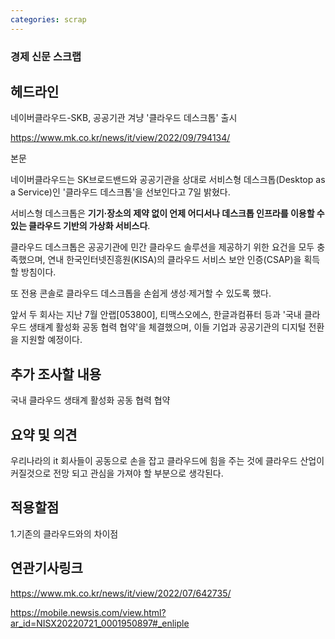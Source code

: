 ```yaml
---
categories: scrap
---
```


### 경제 신문 스크랩


헤드라인
---
네이버클라우드-SKB, 공공기관 겨냥 '클라우드 데스크톱' 출시

https://www.mk.co.kr/news/it/view/2022/09/794134/


본문

네이버클라우드는 SK브로드밴드와 공공기관을 상대로 서비스형 데스크톱(Desktop as a Service)인 '클라우드 데스크톱'을 선보인다고 7일 밝혔다.

서비스형 데스크톱은  __기기·장소의 제약 없이 언제 어디서나 데스크톱 인프라를 이용할 수 있는 클라우드 기반의 가상화 서비스다__.

클라우드 데스크톱은 공공기관에 민간 클라우드 솔루션을 제공하기 위한 요건을 모두 충족했으며, 연내 한국인터넷진흥원(KISA)의 클라우드 서비스 보안 인증(CSAP)을 획득할 방침이다.

또 전용 콘솔로 클라우드 데스크톱을 손쉽게 생성·제거할 수 있도록 했다.

앞서 두 회사는 지난 7월 안랩[053800], 티맥스오에스, 한글과컴퓨터 등과 '국내 클라우드 생태계 활성화 공동 협력 협약'을 체결했으며, 이들 기업과 공공기관의 디지털 전환을 지원할 예정이다.

추가 조사할 내용
---

국내 클라우드 생태계 활성화 공동 협력 협약

요약 및 의견
---
우리나라의 it 회사들이 공동으로 손을 잡고 클라우드에 힘을 주는 것에 클라우드 산업이 커질것으로 전망 되고 관심을 가져야 할 부분으로 생각된다.


적용할점
---
1.기존의 클라우드와의 차이점




연관기사링크
---

https://www.mk.co.kr/news/it/view/2022/07/642735/

https://mobile.newsis.com/view.html?ar_id=NISX20220721_0001950897#_enliple